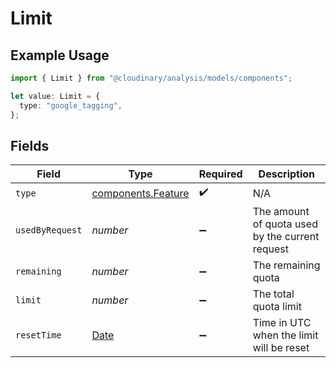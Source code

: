 # Limit

## Example Usage

```typescript
import { Limit } from "@cloudinary/analysis/models/components";

let value: Limit = {
  type: "google_tagging",
};
```

## Fields

| Field                                                                                         | Type                                                                                          | Required                                                                                      | Description                                                                                   |
| --------------------------------------------------------------------------------------------- | --------------------------------------------------------------------------------------------- | --------------------------------------------------------------------------------------------- | --------------------------------------------------------------------------------------------- |
| `type`                                                                                        | [components.Feature](../../models/components/feature.md)                                      | :heavy_check_mark:                                                                            | N/A                                                                                           |
| `usedByRequest`                                                                               | *number*                                                                                      | :heavy_minus_sign:                                                                            | The amount of quota used by the current request                                               |
| `remaining`                                                                                   | *number*                                                                                      | :heavy_minus_sign:                                                                            | The remaining quota                                                                           |
| `limit`                                                                                       | *number*                                                                                      | :heavy_minus_sign:                                                                            | The total quota limit                                                                         |
| `resetTime`                                                                                   | [Date](https://developer.mozilla.org/en-US/docs/Web/JavaScript/Reference/Global_Objects/Date) | :heavy_minus_sign:                                                                            | Time in UTC when the limit will be reset                                                      |